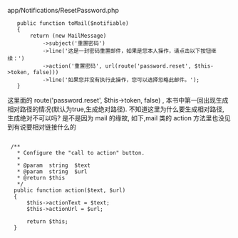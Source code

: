  app/Notifications/ResetPassword.php
  ```
     public function toMail($notifiable)
     {
         return (new MailMessage)
             ->subject('重置密码')
             ->line('这是一封密码重置邮件，如果是您本人操作，请点击以下按钮继续：')
             ->action('重置密码', url(route('password.reset', $this->token, false)))
             ->line('如果您并没有执行此操作，您可以选择忽略此邮件。');
     } 
  ```
  这里面的 route('password.reset', $this->token, false) , 本书中第一回出现生成相对路径的情况(默认为true,生成绝对路径). 不知道这里为什么要生成相对路径, 生成绝对不可以吗? 是不是因为 mail 的缘故, 如下,mail 类的 action 方法里也没见到有说要相对链接什么的
  
  
  ```

   /**
     * Configure the "call to action" button.
     *
     * @param  string  $text
     * @param  string  $url
     * @return $this
     */
    public function action($text, $url)
    {
        $this->actionText = $text;
        $this->actionUrl = $url;

        return $this;
    }

```